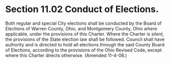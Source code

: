 Section 11.02 Conduct of Elections.
===================================

Both regular and special City elections shall be conducted by the Board
of Elections of Warren County, Ohio, and Montgomery County, Ohio where
applicable, under the provisions of this Charter. Where the Charter is
silent, the provisions of the State election law shall be followed.
Council shall have authority and is directed to hold all elections
through the said County Board of Elections, according to the provisions
of the Ohio Revised Code, except where this Charter directs otherwise.
(Amended 11-4-08.)
